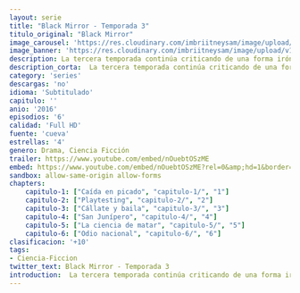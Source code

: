 ```yaml
---
layout: serie
title: "Black Mirror - Temporada 3"
titulo_original: "Black Mirror"
image_carousel: 'https://res.cloudinary.com/imbriitneysam/image/upload/v1547402295/black3-poster-min.jpg'
image_banner: 'https://res.cloudinary.com/imbriitneysam/image/upload/v1547402294/black-3-banner-min.jpg'
description: La tercera temporada continúa criticando de una forma irónica el reflejo de una sociedad demasiado pendiente de las nuevas tecnologías. No obstante, Brooker ha anunciado que el enfoque de estos capítulos es diferente aunque el espíritu de la serie no ha cambiado. La tercera temporada cuenta con actores de la talla de Alice Eve o Bryce Dallas Howard. En la nueva temporada, el foco de atención de las historias sigue puesto en las aplicaciones y los juegos online, llevando al límite incluso las fatales consecuencias que puede acarrear su uso. Es tal la violencia extrema que la tecnología llega a ejercer, que la vida de los personajes se verá expuesta a situaciones que jamás hubieran imaginado en su día a día. Por ejemplo, la obsesión de una mujer por conseguir adentrarse en el mundo más elitista de su ciudad le hará replantearse su verdadero objetivo en la vida.
description_corta:  La tercera temporada continúa criticando de una forma irónica el reflejo de una sociedad demasiado pendiente de las nuevas tecnologías. No obstante, Brooker ha anunciado que el enfoque de estos capítulos es diferente aunque el espíritu de la serie no ha cambiado. La...
category: 'series'
descargas: 'no'
idioma: 'Subtitulado'
capitulo: ''
anio: '2016'
episodios: '6'
calidad: 'Full HD'
fuente: 'cueva'
estrellas: '4'
genero: Drama, Ciencia Ficción
trailer: https://www.youtube.com/embed/nOuebtOSzME
embed: https://www.youtube.com/embed/nOuebtOSzME?rel=0&amp;hd=1&border=0&wmode=opaque&enablejsapi=1&modestbranding=1&controls=1&showinfo=1
sandbox: allow-same-origin allow-forms 
chapters:
    capitulo-1: ["Caída en picado", "capitulo-1/", "1"]
    capitulo-2: ["Playtesting", "capitulo-2/", "2"]
    capitulo-3: ["Cállate y baila", "capitulo-3/", "3"]
    capitulo-4: ["San Junípero", "capitulo-4/", "4"]
    capitulo-5: ["La ciencia de matar", "capitulo-5/", "5"]
    capitulo-6: ["Odio nacional", "capitulo-6/", "6"]
clasificacion: '+10'
tags:
- Ciencia-Ficcion
twitter_text: Black Mirror - Temporada 3
introduction:  La tercera temporada continúa criticando de una forma irónica el reflejo de una sociedad demasiado pendiente de las nuevas tecnologías. No obstante, Brooker ha anunciado que el enfoque de estos capítulos es diferente aunque el espíritu de la serie no ha cambiado. La
---
```












